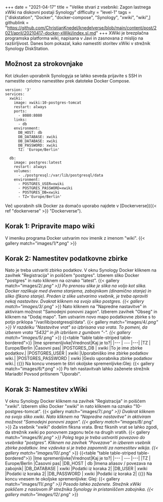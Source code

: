 +++
date = "2021-04-17"
title = "Velike stvari z vsebniki: Zagon lastnega xWiki na diskovni postaji Synology"
difficulty = "level-1"
tags = ["diskstation", "Docker", "docker-compose", "Synology", "xwiki", "wiki",]
githublink = "https://github.com/ChristianKnedel/knedelverse/blob/main/content/post/2021/april/20210417-docker-xWiki/index.sl.md"
+++
XWiki je brezplačna programska platforma wiki, napisana v Javi in zasnovana z mislijo na razširljivost. Danes bom pokazal, kako namestiti storitev xWiki v strežnik Synology DiskStation.
## Možnost za strokovnjake
Kot izkušen uporabnik Synologyja se lahko seveda prijavite s SSH in namestite celotno namestitev prek datoteke Docker Compose.
```
version: '3'
services:
  xwiki:
    image: xwiki:10-postgres-tomcat
    restart: always
    ports:
      - 8080:8080
    links:
      - db
    environment:
      DB_HOST: db
      DB_DATABASE: xwiki
      DB_DATABASE: xwiki
      DB_PASSWORD: xwiki
      TZ: 'Europe/Berlin'

  db:
    image: postgres:latest
    restart: always
    volumes:
      - ./postgresql:/var/lib/postgresql/data
    environment:
      - POSTGRES_USER=xwiki
      - POSTGRES_PASSWORD=xwiki
      - POSTGRES_DB=xwiki
      - TZ='Europe/Berlin'

```
Več uporabnih slik Docker za domačo uporabo najdete v [Dockerverse]({{< ref "dockerverse" >}} "Dockerverse").
## Korak 1: Pripravite mapo wiki
V imeniku programa Docker ustvarim nov imenik z imenom "wiki".
{{< gallery match="images/1/*.png" >}}

## Korak 2: Namestitev podatkovne zbirke
Nato je treba ustvariti zbirko podatkov. V oknu Synology Docker kliknem na zavihek "Registracija" in poiščem "postgres". Izberem sliko Docker "postgres" in nato kliknem na oznako "latest".
{{< gallery match="images/2/*.png" >}}
Po prenosu slike je slika na voljo kot slika. Docker razlikuje med dvema stanjema, zabojnikom (dinamično stanje) in sliko (fiksno stanje). Preden iz slike ustvarimo vsebnik, je treba opraviti nekaj nastavitev. Dvakrat kliknem na svojo sliko postgres.
{{< gallery match="images/3/*.png" >}}
Nato kliknem na "Napredne nastavitve" in aktiviram možnost "Samodejni ponovni zagon". Izberem zavihek "Obseg" in kliknem na "Dodaj mapo". Tam ustvarim novo mapo podatkovne zbirke s to potjo priklopa "/var/lib/postgresql/data".
{{< gallery match="images/4/*.png" >}}
V razdelku "Nastavitve vrat" so izbrisana vsa vrata. To pomeni, da izberem vrata "5432" in jih izbrišem z gumbom "-".
{{< gallery match="images/5/*.png" >}}
{{<table "table table-striped table-bordered">}}
|Ime spremenljivke|Vrednost|Kaj je to?|
|--- | --- |---|
|TZ	| Europe/Berlin	|Časovni pas|
|POSTGRES_DB	| xwiki |To je ime zbirke podatkov.|
|POSTGRES_USER	| xwiki |Uporabniško ime zbirke podatkov wiki.|
|POSTGRES_PASSWORD	| xwiki |Geslo uporabnika zbirke podatkov wiki.|
{{</table>}}
Na koncu vnesem te štiri okoljske spremenljivke:Glej:
{{< gallery match="images/6/*.png" >}}
Po teh nastavitvah lahko zaženete strežnik Mariadb! Povsod pritisnem "Uporabi".
## Korak 3: Namestitev xWiki
V oknu Synology Docker kliknem na zavihek "Registracija" in poiščem "xwiki". Izberem sliko Docker "xwiki" in nato kliknem na oznako "10-postgres-tomcat".
{{< gallery match="images/7/*.png" >}}
Dvakrat kliknem na svojo sliko xwiki. Nato kliknem na "Napredne nastavitve" in aktiviram možnost "Samodejni ponovni zagon".
{{< gallery match="images/8/*.png" >}}
Za vsebnik "xwiki" dodelim fiksna vrata. Brez fiksnih vrat se lahko zgodi, da strežnik xwiki po ponovnem zagonu teče na drugih vratih.
{{< gallery match="images/9/*.png" >}}
Poleg tega je treba ustvariti povezavo do vsebnika "postgres". Kliknem na zavihek "Povezave" in izberem vsebnik zbirke podatkov. Ime vzdevka si je treba zapomniti za namestitev wikija.
{{< gallery match="images/10/*.png" >}}
{{<table "table table-striped table-bordered">}}
|Ime spremenljivke|Vrednost|Kaj je to?|
|--- | --- |---|
|TZ |	Europe/Berlin	|Časovni pas|
|DB_HOST	| db |Imena aliasov / povezava na zabojnik|
|DB_DATABASE	| xwiki	|Podatki iz koraka 2|
|DB_USER	| xwiki	|Podatki iz koraka 2|
|DB_PASSWORD	| xwiki |Podatki iz koraka 2|
{{</table>}}
Na koncu vnesem te okoljske spremenljivke: Glej:
{{< gallery match="images/11/*.png" >}}
Posodo lahko zaženete. Strežnik xWiki pokličem z naslovom IP strežnika Synology in pristaniščem zabojnika.
{{< gallery match="images/12/*.png" >}}